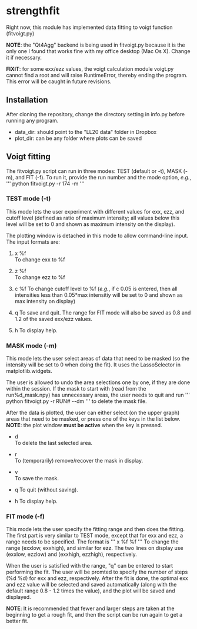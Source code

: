 # strengthfit
Right now, this module has implemented data fitting to
voigt function (fitvoigt.py)

**NOTE**: the "Qt4Agg" backend is being used in fitvoigt.py
because it is the only one I found that works fine with my 
office desktop (Mac Os X). Change it if necessary.

**FIXIT**: for some exx/ezz values, the voigt calculation 
module voigt.py cannot find a root and will raise 
RuntimeError, thereby ending the program. This error will 
be caught in future revisions.

## Installation
After cloning the repository, change the directory setting
in info.py before running any program.

* data\_dir: should point to the "LL20 data" folder in Dropbox
* plot\_dir: can be any folder where plots can be saved

## Voigt fitting
The fitvoigt.py script can run in three modes: TEST (default or -t), 
MASK (-m), and FIT (-f). To run it, provide the run number
and the mode option, *e.g.*,
'''
python fitvoigt.py -r 174 -m
'''

### TEST mode (-t)
This mode lets the user experiment with different values
for exx, ezz, and cutoff level (defined as ratio of maximum
intensity; all values below this level will be set to 0 and
shown as maximum intensity on the display).

The plotting window is detached in this mode to allow
command-line input. The input formats are:
1. x %f  
To change exx to %f

2. z %f  
To change ezz to %f

3. c %f
To change cutoff level to %f (*e.g.*, if c 0.05 is entered,
 then all intensities less than 0.05\*max intensitiy will
 be set to 0 and shown as max intensity on display)

4. q
To save and quit. The range for FIT mode will also be saved
as 0.8 and 1.2 of the saved exx/ezz values.

5. h
To display help.

### MASK mode (-m)
This mode lets the user select areas of data that need to
be masked (so the intensity will be set to 0 when doing the
fit). It uses the LassoSelector in matplotlib.widgets.

The user is allowed to undo the area selections one by one,
if they are done within the session. If the mask to start
with (read from the run%d\_mask.npy) has unnecessary areas,
the user needs to quit and run 
'''
python fitvoigt.py -r RUN# --dm
'''
to delete the mask file.

After the data is plotted, the user can either select (on
the upper graph) areas that need to be masked, or press
one of the keys in the list below. **NOTE**: the plot window
**must be active** when the key is pressed.

* d  
To delete the last selected area.

* r  
To (temporarily) remove/recover the mask in display.

* v  
To save the mask.

* q
To quit (without saving).

* h
To display help.


### FIT mode (-f)
This mode lets the user specify the fitting range and then
does the fitting. The first part is very similar to TEST
mode, except that for exx and ezz, a range needs to be
specified. The format is
'''
x %f %f
'''
To change the range (exxlow, exxhigh), and similar for ezz.
 The two lines on display use (exxlow, ezzlow) and (exxhigh,
 ezzhigh), respectively.

When the user is satisfied with the range, "q" can be 
entered to start performing the fit. The user will be
promted to specify the number of steps (%d %d) for exx and
ezz, respectively. After the fit is done, the optimal exx
and ezz value will be selected and saved automatically 
(along with the default range 0.8 - 1.2 times the value), 
and the plot will be saved and displayed.

**NOTE**: It is recommended that fewer and larger
steps are taken at the beginning to get a rough fit, and
then the script can be run again to get a better fit.
